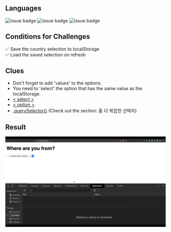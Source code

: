 ## Languages

![issue badge](https://img.shields.io/badge/language-HTML5-orange.svg)
![issue badge](https://img.shields.io/badge/language-CSS-informational.svg)
![issue badge](https://img.shields.io/badge/language-JS-yellow.svg)

## Conditions for Challenges

✅ Save the country selection to localStorage  
✅ Load the saved selection on refresh

## Clues

<ul>
<li>Don't forget to add 'values' to the options.</li>
<li>You need to 'select' the option that has the same value as the localStorage.</li>
  <li><a href="https://developer.mozilla.org/ko/docs/Web/API/HTMLElement/change_event">< select ></a></li>
  <li><a href="https://developer.mozilla.org/ko/docs/Web/HTML/Element/option">< option ></a></li>
<li><a href="https://developer.mozilla.org/ko/docs/Web/API/Document/querySelector">.querySelector()</a> (Check out the section: 좀 더 복잡한 선택자)</li>
</ul>

## Result

<img src="demo.gif" width="700" heigth="400">
